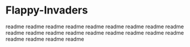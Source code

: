 # Flappy-Invaders
readme readme readme readme readme readme readme readme readme readme readme
readme readme readme readme readme readme readme readme readme readme readme
